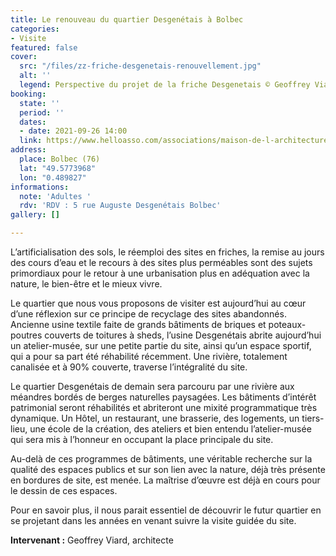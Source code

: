 ```yaml
---
title: Le renouveau du quartier Desgenétais à Bolbec
categories:
- Visite
featured: false
cover:
  src: "/files/zz-friche-desgenetais-renouvellement.jpg"
  alt: ''
  legend: Perspective du projet de la friche Desgenetais © Geoffrey Viard
booking:
  state: ''
  period: ''
  dates:
  - date: 2021-09-26 14:00
  link: https://www.helloasso.com/associations/maison-de-l-architecture-de-normandie-le-forum/evenements/le-renouveau-du-quartier-desgenetais-a-bolbec
address:
  place: Bolbec (76)
  lat: "49.5773968"
  lon: "0.489827"
informations:
  note: 'Adultes '
  rdv: 'RDV : 5 rue Auguste Desgenétais Bolbec'
gallery: []

---
```

L’artificialisation des sols, le réemploi des sites en friches, la remise au jours des cours d’eau et le recours à des sites plus perméables sont des sujets primordiaux pour le retour à une urbanisation plus en adéquation avec la nature, le bien-être et le mieux vivre.

Le quartier que nous vous proposons de visiter est aujourd’hui au cœur d’une réflexion sur ce principe de recyclage des sites abandonnés. Ancienne usine textile faite de grands bâtiments de briques et poteaux-poutres couverts de toitures à sheds, l’usine Desgenétais abrite aujourd’hui un atelier-musée, sur une petite partie du site, ainsi qu’un espace sportif, qui a pour sa part été réhabilité récemment. Une rivière, totalement canalisée et à 90% couverte, traverse l’intégralité du site.

Le quartier Desgenétais de demain sera parcouru par une rivière aux méandres bordés de berges naturelles paysagées. Les bâtiments d’intérêt patrimonial seront réhabilités et abriteront une mixité programmatique très dynamique. Un Hôtel, un restaurant, une brasserie, des logements, un tiers-lieu, une école de la création, des ateliers et bien entendu l’atelier-musée qui sera mis à l’honneur en occupant la place principale du site.

Au-delà de ces programmes de bâtiments, une véritable recherche sur la qualité des espaces publics et sur son lien avec la nature, déjà très présente en bordures de site, est menée. La maîtrise d’œuvre est déjà en cours pour le dessin de ces espaces.

Pour en savoir plus, il nous parait essentiel de découvrir le futur quartier en se projetant dans les années en venant suivre la visite guidée du site.

**Intervenant :** Geoffrey Viard, architecte
